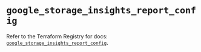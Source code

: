 # `google_storage_insights_report_config`

Refer to the Terraform Registry for docs: [`google_storage_insights_report_config`](https://registry.terraform.io/providers/hashicorp/google-beta/6.1.0/docs/resources/google_storage_insights_report_config).
